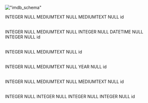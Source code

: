 !["imdb_schema"](http://s8.postimg.org/fjskq1qv9/Screen_Shot_2015_12_14_at_6_43_31_PM.png "imdb_schema.png")

<?xml version="1.0" encoding="utf-8" ?>
<!-- SQL XML created by WWW SQL Designer, https://github.com/ondras/wwwsqldesigner/ -->
<!-- Active URL: http://ondras.zarovi.cz/sql/demo/ -->
<sql>
<datatypes db="mysql">
  <group label="Numeric" color="rgb(238,238,170)">
    <type label="Integer" length="0" sql="INTEGER" quote=""/>
    <type label="TINYINT" length="0" sql="TINYINT" quote=""/>
    <type label="SMALLINT" length="0" sql="SMALLINT" quote=""/>
    <type label="MEDIUMINT" length="0" sql="MEDIUMINT" quote=""/>
    <type label="INT" length="0" sql="INT" quote=""/>
    <type label="BIGINT" length="0" sql="BIGINT" quote=""/>
    <type label="Decimal" length="1" sql="DECIMAL" re="DEC" quote=""/>
    <type label="Single precision" length="0" sql="FLOAT" quote=""/>
    <type label="Double precision" length="0" sql="DOUBLE" re="DOUBLE" quote=""/>
  </group>

  <group label="Character" color="rgb(255,200,200)">
    <type label="Char" length="1" sql="CHAR" quote="'"/>
    <type label="Varchar" length="1" sql="VARCHAR" quote="'"/>
    <type label="Text" length="0" sql="MEDIUMTEXT" re="TEXT" quote="'"/>
    <type label="Binary" length="1" sql="BINARY" quote="'"/>
    <type label="Varbinary" length="1" sql="VARBINARY" quote="'"/>
    <type label="BLOB" length="0" sql="BLOB" re="BLOB" quote="'"/>
  </group>

  <group label="Date &amp; Time" color="rgb(200,255,200)">
    <type label="Date" length="0" sql="DATE" quote="'"/>
    <type label="Time" length="0" sql="TIME" quote="'"/>
    <type label="Datetime" length="0" sql="DATETIME" quote="'"/>
    <type label="Year" length="0" sql="YEAR" quote=""/>
    <type label="Timestamp" length="0" sql="TIMESTAMP" quote="'"/>
  </group>

  <group label="Miscellaneous" color="rgb(200,200,255)">
    <type label="ENUM" length="1" sql="ENUM" quote=""/>
    <type label="SET" length="1" sql="SET" quote=""/>
    <type label="Bit" length="0" sql="bit" quote=""/>
  </group>
</datatypes><table x="718" y="102" name="persons">
<row name="id" null="1" autoincrement="1">
<datatype>INTEGER</datatype>
<default>NULL</default></row>
<row name="last_name" null="1" autoincrement="0">
<datatype>MEDIUMTEXT</datatype>
<default>NULL</default></row>
<row name="first_name" null="1" autoincrement="0">
<datatype>MEDIUMTEXT</datatype>
<default>NULL</default></row>
<key type="PRIMARY" name="">
<part>id</part>
</key>
</table>
<table x="1074" y="101" name="movies">
<row name="id" null="1" autoincrement="1">
<datatype>INTEGER</datatype>
<default>NULL</default></row>
<row name="title" null="1" autoincrement="0">
<datatype>MEDIUMTEXT</datatype>
<default>NULL</default></row>
<row name="rating" null="1" autoincrement="0">
<datatype>INTEGER</datatype>
<default>NULL</default></row>
<row name="release_date" null="1" autoincrement="0">
<datatype>DATETIME</datatype>
<default>NULL</default></row>
<row name="genre_id" null="1" autoincrement="0">
<datatype>INTEGER</datatype>
<default>NULL</default><relation table="genres" row="id" />
</row>
<key type="PRIMARY" name="">
<part>id</part>
</key>
</table>
<table x="1258" y="101" name="genres">
<row name="id" null="1" autoincrement="1">
<datatype>INTEGER</datatype>
<default>NULL</default></row>
<row name="name" null="1" autoincrement="0">
<datatype>MEDIUMTEXT</datatype>
<default>NULL</default></row>
<key type="PRIMARY" name="">
<part>id</part>
</key>
</table>
<table x="323" y="102" name="awards">
<row name="id" null="1" autoincrement="1">
<datatype>INTEGER</datatype>
<default>NULL</default></row>
<row name="name" null="1" autoincrement="0">
<datatype>MEDIUMTEXT</datatype>
<default>NULL</default></row>
<row name="year" null="1" autoincrement="0">
<datatype>YEAR</datatype>
<default>NULL</default></row>
<key type="PRIMARY" name="">
<part>id</part>
</key>
</table>
<table x="485" y="101" name="awards_persons">
<row name="id" null="1" autoincrement="1">
<datatype>INTEGER</datatype>
<default>NULL</default></row>
<row name="award_id" null="1" autoincrement="0">
<datatype>MEDIUMTEXT</datatype>
<default>NULL</default><relation table="awards" row="id" />
</row>
<row name="person_id" null="1" autoincrement="0">
<datatype>MEDIUMTEXT</datatype>
<default>NULL</default><relation table="persons" row="id" />
</row>
<key type="PRIMARY" name="">
<part>id</part>
</key>
</table>
<table x="899" y="100" name="roles">
<row name="id" null="1" autoincrement="1">
<datatype>INTEGER</datatype>
<default>NULL</default></row>
<row name="role_name" null="1" autoincrement="0">
<datatype>INTEGER</datatype>
<default>NULL</default></row>
<row name="movie_id" null="1" autoincrement="0">
<datatype>INTEGER</datatype>
<default>NULL</default><relation table="movies" row="id" />
</row>
<row name="person_id" null="1" autoincrement="0">
<datatype>INTEGER</datatype>
<default>NULL</default><relation table="persons" row="id" />
</row>
<key type="PRIMARY" name="">
<part>id</part>
</key>
</table>
</sql>
